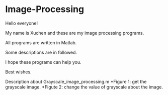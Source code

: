 # Image-Processing

Hello everyone!

My name is Xuchen and these are my image processing programs.

All programs are written in Matlab.

Some descriptions are in followed.

I hope these programs can help you.

Best wishes.


Description about Grayscale_image_processing.m
    *Figure 1: get the grayscale image.
    *Figute 2: change the value of grayscale about the image. 
